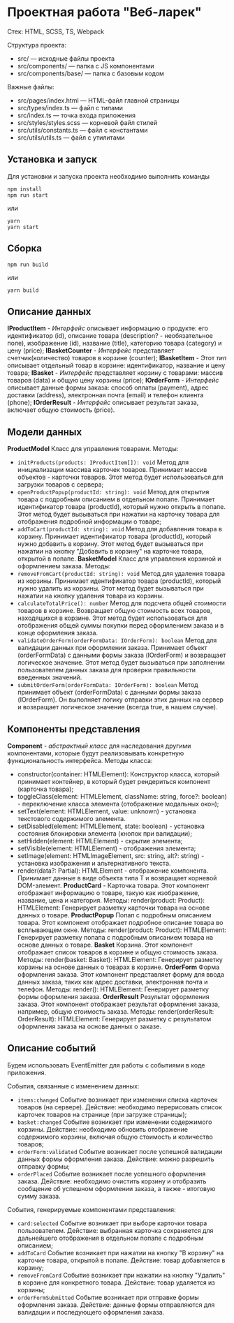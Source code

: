 # Проектная работа "Веб-ларек"

Стек: HTML, SCSS, TS, Webpack

Структура проекта:
- src/ — исходные файлы проекта
- src/components/ — папка с JS компонентами
- src/components/base/ — папка с базовым кодом

Важные файлы:
- src/pages/index.html — HTML-файл главной страницы
- src/types/index.ts — файл с типами
- src/index.ts — точка входа приложения
- src/styles/styles.scss — корневой файл стилей
- src/utils/constants.ts — файл с константами
- src/utils/utils.ts — файл с утилитами

## Установка и запуск
Для установки и запуска проекта необходимо выполнить команды

```
npm install
npm run start
```

или

```
yarn
yarn start
```
## Сборка

```
npm run build
```

или

```
yarn build
```

## Описание данных
__IProductItem__ - _Интерфейс_ описывает информацию о продукте: его идентификатор (id), описание товара (description? - необязательное поле), изображение (id), название (title), категорию товара (category) и цену (price);
__IBasketCounter__ - _Интерфейс_ представляет счетчик(количество) товаров в корзине (counter);
__IBasketItem__ - Этот _тип_ описывает отдельный товар в корзине: идентификатор, название и цену товара;
__IBasket__ - _Интерфейс_ представляет корзину с товарами: массив товаров (data) и общую цену корзины (price);
__IOrderForm__ - _Интерфейс_ описывает данные формы заказа: способ оплаты (payment), адрес доставки (address), электронная почта (email) и телефон клиента (phone);
__IOrderResult__ - _Интерфейс_ описывает результат заказа, включает общую стоимость (price).

## Модели данных 
__ProductModel__ Класс для управления товарами. Методы:
- `initProducts(products: IProductItem[]): void` Метод для инициализации массива карточек товаров. Принимает массив объектов - карточки товаров. Этот метод будет использоваться для загрузки товаров с сервера;
- `openProductPopup(productId: string): void` Метод для открытия товара с подробным описанием в отдельном попапе. Принимает идентификатор товара (productId), который нужно открыть в попапе. Этот метод будет вызываться при нажатии на карточку товара для отображения подробной информации о товаре;
- `addToCart(productId: string): void` Метод для добавления товара в корзину. Принимает идентификатор товара (productId), который нужно добавить в корзину. Этот метод будет вызываться при нажатии на кнопку "Добавить в корзину" на карточке товара, открытой в попапе.
__BasketModel__ Класс для управления корзиной и оформлением заказа. Методы:
- `removeFromCart(productId: string): void` Метод для удаления товара из корзины. Принимает идентификатор товара (productId), который нужно удалить из корзины. Этот метод будет вызываться при нажатии на кнопку удаления товара из корзины.
- `calculateTotalPrice(): number` Метод для подсчета общей стоимости товаров в корзине. Возвращает общую стоимость всех товаров, находящихся в корзине. Этот метод будет использоваться для отображения общей суммы покупки перед оформлением заказа и в конце оформления заказа.
- `validateOrderForm(orderFormData: IOrderForm): boolean` Метод для валидации данных при оформлении заказа. Принимает объект (orderFormData) с данными формы заказа (IOrderForm) и возвращает логическое значение. Этот метод будет вызываться при заполнении пользователем данных заказа для проверки правильности введенных значений.
-  `submitOrderForm(orderFormData: IOrderForm): boolean` Метод принимает объект (orderFormData) с данными формы заказа (IOrderForm). Он выполняет логику отправки этих данных на сервер и возвращает логическое значение (всегда true, в нашем случае).

## Компоненты представления
__Component<T>__ - _абстрактный класс_ для наследования другими компонентами, которые будут реализовывать конкретную функциональность интерфейса.
Методы класса:
- constructor(container: HTMLElement): Конструктор класса, который принимает контейнер, в который будет рендериться компонент (карточка товара);
- toggleClass(element: HTMLElement, className: string, force?: boolean) - переключение класса элемента (отображение модальных окон);
- setText(element: HTMLElement, value: unknown) - установка текстового содержимого элемента.
- setDisabled(element: HTMLElement, state: boolean) - установка состояния блокировки элемента (кнопок при валидации);
- setHidden(element: HTMLElement) - скрытие элемента;
- setVisible(element: HTMLElement) - отображения элемента;
- setImage(element: HTMLImageElement, src: string, alt?: string) - установка изображения и альтернативного текста.
- render(data?: Partial<T>): HTMLElement - отображение компонента. Принимает данные в виде объекта типа T и возвращает корневой DOM-элемент.
__ProductCard__ - Карточка товара. Этот компонент отображает информацию о товаре, такую как изображение, название, цена и категория.
Методы:
render(product: Product): HTMLElement: Генерирует разметку карточки товара на основе данных о товаре.
__ProductPopup__ Попап с подробным описанием товара.
Этот компонент отображает подробное описание товара во всплывающем окне.
Методы:
render(product: Product): HTMLElement: Генерирует разметку попапа с подробным описанием товара на основе данных о товаре.
__Basket__ Корзина. Этот компонент отображает список товаров в корзине и общую стоимость заказа.
Методы:
render(basket: Basket): HTMLElement: Генерирует разметку корзины на основе данных о товарах в корзине.
__OrderForm__ Форма оформления заказа.
Этот компонент представляет форму для ввода данных заказа, таких как адрес доставки, электронная почта и телефон.
Методы:
render(): HTMLElement: Генерирует разметку формы оформления заказа.
__OrderResult__ Результат оформления заказа.
Этот компонент отображает результат оформления заказа, например, общую стоимость заказа.
Методы:
render(orderResult: OrderResult): HTMLElement: Генерирует разметку с результатом оформления заказа на основе данных о заказе.

## Описание событий
Будем использовать EventEmitter для работы с событиями в коде приложения.

События, связанные с изменением данных:
- `items:changed` Событие возникает при изменении списка карточек товаров (на сервере). Действие: необходимо перерисовать список карточек товаров на странице (при загрузке страницы);
- `basket:changed` Событие возникает при изменении содержимого корзины. Действие: необходимо обновить отображение содержимого корзины, включая общую стоимость и количество товаров;
- `orderForm:validated` Событие возникает после успешной валидации данных формы оформления заказа. Действие: можно разрешить отправку формы;
- `orderPlaced` Событие возникает после успешного оформления заказа. Действие: необходимо очистить корзину и отобразить сообщение об успешном оформлении заказа, а также - итоговую сумму заказа.

Cобытия, генерируемые компонентами представления:
- `card:selected` Событие возникает при выборе карточки товара пользователем. Действие: выбранная карточка сохраняется для дальнейшего отображения в отдельном попапе с подробным описанием;
- `addToCard` Событие возникает при нажатии на кнопку "В корзину" на карточке товара, открытой в попапе. Действие: товар добавляется в корзину;
- `removeFromCard` Событие возникает при нажатии на кнопку "Удалить" в корзине для конкретного товара. Действие: товар удаляется из корзины;
- `orderFormSubmitted` Событие возникает при отправке формы оформления заказа. Действие: данные формы отправляются для валидации и последующего оформления заказа.
